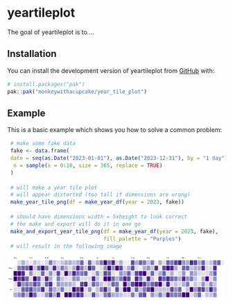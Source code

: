 
# yeartileplot

<!-- badges: start -->
<!-- badges: end -->

The goal of yeartileplot is to ...

## Installation

You can install the development version of yeartileplot from [GitHub](https://github.com/) with:

``` r
# install.packages("pak")
pak::pak("monkeywithacupcake/year_tile_plot")
```

## Example

This is a basic example which shows you how to solve a common problem:

```r
 # make some fake data 
 fake <- data.frame(
 date = seq(as.Date("2023-01-01"), as.Date("2023-12-31"), by = "1 day"),
  n = sample(x = 0:10, size = 365, replace = TRUE)
 )
 
 # will make a year tile plot 
 # will appear distorted (too tall if dimensions are wrong)
 make_year_tile_png(df = make_year_df(year = 2023, fake))
 
 # should have dimensions width = 5xheight to look correct
 # the make and export will do it in one go
 make_and_export_year_tile_png(df = make_year_df(year = 2023, fake),
                               fill_palette = "Purples")
 # will result in the following image
```

![Example in Purple](man/figures/mygraph.png?raw=true "My Year Plot")


